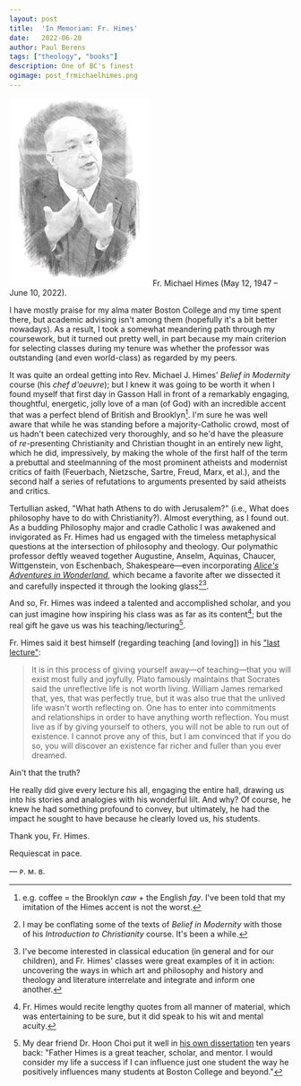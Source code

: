 ```yaml
---
layout: post
title:	'In Memoriam: Fr. Himes'
date:	2022-06-20
author:	Paul Berens
tags: ["theology", "books"]
description: One of BC's finest
ogimage: post_frmichaelhimes.png
---
```

<img src="/assets/og/post_frmichaelhimes.png" alt="Fr. Michael Himes" style="width: 50%;">
<span class="muted small">Fr. Michael Himes (May 12, 1947 – June 10, 2022).</span>

I have mostly praise for my alma mater Boston College and my time spent there, but academic advising isn't among them (hopefully it's a bit better nowadays). As a result, I took a somewhat meandering path through my coursework, but it turned out pretty well, in part because my main criterion for selecting classes during my tenure was whether the professor was outstanding (and even world-class) as regarded by my peers.

It was quite an ordeal getting into Rev. Michael J. Himes' *Belief in Modernity* course (his *chef d'oeuvre*); but I knew it was going to be worth it when I found myself that first day in Gasson Hall in front of a remarkably engaging, thoughtful, energetic, jolly love of a man (of God) with an incredible accent that was a perfect blend of British and Brooklyn[^1]. I'm sure he was well aware that while he was standing before a majority-Catholic crowd, most of us hadn't been catechized very thoroughly, and so he'd have the pleasure of *re*-presenting Christianity and Christian thought in an entirely new light, which he did, impressively, by making the whole of the first half of the term a prebuttal and steelmanning of the most prominent atheists and modernist critics of faith (Feuerbach, Nietzsche, Sartre, Freud, Marx, et al.), and the second half a series of refutations to arguments presented by said atheists and critics.

[^1]: e.g. coffee = the Brooklyn *caw* + the English *fay*. I've been told that my imitation of the Himes accent is not the worst.

Tertullian asked, "What hath Athens to do with Jerusalem?" (i.e., What does philosophy have to do with Christianity?). Almost everything, as I found out. As a budding Philosophy major and cradle Catholic I was awakened and invigorated as Fr. Himes had us engaged with the timeless metaphysical questions at the intersection of philosophy and theology. Our polymathic professor deftly weaved together Augustine, Anselm, Aquinas, Chaucer, Wittgenstein, von Eschenbach, Shakespeare—even incorporating [*Alice's Adventures in Wonderland*](/alice.html), which became a favorite after we dissected it and carefully inspected it through the looking glass[^2][^3].

[^2]: I may be conflating some of the texts of *Belief in Modernity* with those of his *Introduction to Christianity* course. It's been a while.
[^3]: I've become interested in classical education (in general and for our children), and Fr. Himes' classes were great examples of it in action: uncovering the ways in which art and philosophy and history and theology and literature interrelate and integrate and inform one another.

And so, Fr. Himes was indeed a talented and accomplished scholar, and you can just imagine how inspiring his class was as far as its content[^4]; but the real gift he gave us was his teaching/lecturing[^5].

[^4]: Fr. Himes would recite lengthy quotes from all manner of material, which was entertaining to be sure, but it did speak to his wit and mental acuity.
[^5]: My dear friend Dr. Hoon Choi put it well in <a href="https://ecommons.luc.edu/luc_diss/337/" target="_blank">his own dissertation</a> ten years back: "Father Himes is a great teacher, scholar, and mentor. I would consider my life a success if I can influence just one student the way he positively influences many students at Boston College and beyond."

Fr. Himes said it best himself (regarding teaching [and loving]) in his <a href="https://www.youtube.com/watch?v=hs3UCUqy8cg" target="_blank">"last lecture"</a>:

> It is in this process of giving yourself away—of teaching—that you will exist most fully and joyfully. Plato famously maintains that Socrates said the unreflective life is not worth living. William James remarked that, yes, that was perfectly true, but it was also true that the unlived life wasn't worth reflecting on. One has to enter into commitments and relationships in order to have anything worth reflection. You must live as if by giving yourself to others, you will not be able to run out of existence. I cannot prove any of this, but I am convinced that if you do so, you will discover an existence far richer and fuller than you ever dreamed.

Ain't that the truth?

He really did give every lecture his all, engaging the entire hall, drawing us into his stories and analogies with his wonderful lilt. And why? Of course, he knew he had something profound to convey, but ultimately, he had the impact he sought to have because he clearly loved us, his students.

Thank you, Fr. Himes.

Requiescat in pace.

— ᴘ. ᴍ. ʙ.
